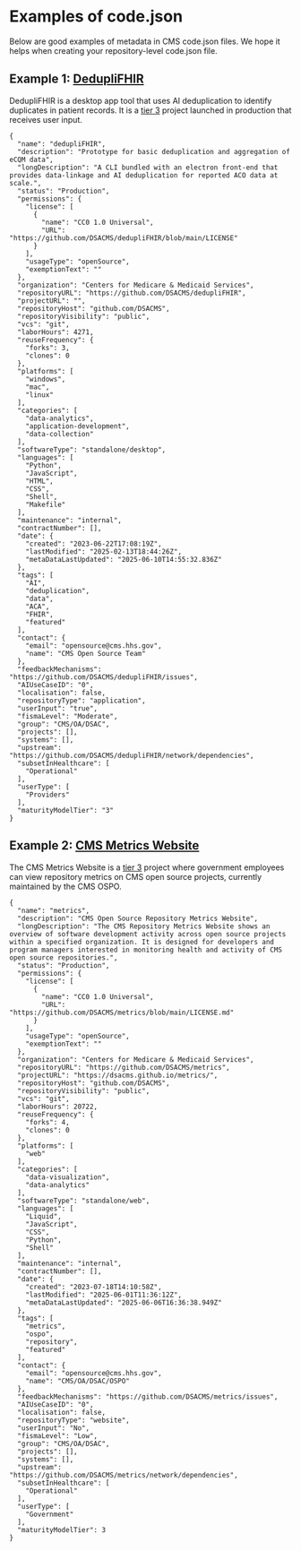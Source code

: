 # Examples of code.json

Below are good examples of metadata in CMS code.json files. We hope it helps when creating your repository-level code.json file.

## Example 1: [DedupliFHIR](https://github.com/DSACMS/dedupliFHIR)

DedupliFHIR is a desktop app tool that uses AI deduplication to identify duplicates in patient records. It is a [tier 3](https://github.com/DSACMS/repo-scaffolder/blob/dev/maturity-model-tiers.md#tier-information) project launched in production that receives user input.

```
{
  "name": "dedupliFHIR",
  "description": "Prototype for basic deduplication and aggregation of eCQM data",
  "longDescription": "A CLI bundled with an electron front-end that provides data-linkage and AI deduplication for reported ACO data at scale.",
  "status": "Production",
  "permissions": {
    "license": [
      {
        "name": "CC0 1.0 Universal",
        "URL": "https://github.com/DSACMS/dedupliFHIR/blob/main/LICENSE"
      }
    ],
    "usageType": "openSource",
    "exemptionText": ""
  },
  "organization": "Centers for Medicare & Medicaid Services",
  "repositoryURL": "https://github.com/DSACMS/dedupliFHIR",
  "projectURL": "",
  "repositoryHost": "github.com/DSACMS",
  "repositoryVisibility": "public",
  "vcs": "git",
  "laborHours": 4271,
  "reuseFrequency": {
    "forks": 3,
    "clones": 0
  },
  "platforms": [
    "windows",
    "mac",
    "linux"
  ],
  "categories": [
    "data-analytics",
    "application-development",
    "data-collection"
  ],
  "softwareType": "standalone/desktop",
  "languages": [
    "Python",
    "JavaScript",
    "HTML",
    "CSS",
    "Shell",
    "Makefile"
  ],
  "maintenance": "internal",
  "contractNumber": [],
  "date": {
    "created": "2023-06-22T17:08:19Z",
    "lastModified": "2025-02-13T18:44:26Z",
    "metaDataLastUpdated": "2025-06-10T14:55:32.836Z"
  },
  "tags": [
    "AI",
    "deduplication",
    "data",
    "ACA",
    "FHIR",
    "featured"
  ],
  "contact": {
    "email": "opensource@cms.hhs.gov",
    "name": "CMS Open Source Team"
  },
  "feedbackMechanisms": "https://github.com/DSACMS/dedupliFHIR/issues",
  "AIUseCaseID": "0",
  "localisation": false,
  "repositoryType": "application",
  "userInput": "true",
  "fismaLevel": "Moderate",
  "group": "CMS/OA/DSAC",
  "projects": [],
  "systems": [],
  "upstream": "https://github.com/DSACMS/dedupliFHIR/network/dependencies",
  "subsetInHealthcare": [
    "Operational"
  ],
  "userType": [
    "Providers"
  ],
  "maturityModelTier": "3"
}
```

## Example 2: [CMS Metrics Website](https://github.com/DSACMS/metrics)

The CMS Metrics Website is a [tier 3](https://github.com/DSACMS/repo-scaffolder/blob/dev/maturity-model-tiers.md#tier-information) project where government employees can view repository metrics on CMS open source projects, currently maintained by the CMS OSPO.

```
{
  "name": "metrics",
  "description": "CMS Open Source Repository Metrics Website",
  "longDescription": "The CMS Repository Metrics Website shows an overview of software development activity across open source projects within a specified organization. It is designed for developers and program managers interested in monitoring health and activity of CMS open source repositories.",
  "status": "Production",
  "permissions": {
    "license": [
      {
        "name": "CC0 1.0 Universal",
        "URL": "https://github.com/DSACMS/metrics/blob/main/LICENSE.md"
      }
    ],
    "usageType": "openSource",
    "exemptionText": ""
  },
  "organization": "Centers for Medicare & Medicaid Services",
  "repositoryURL": "https://github.com/DSACMS/metrics",
  "projectURL": "https://dsacms.github.io/metrics/",
  "repositoryHost": "github.com/DSACMS",
  "repositoryVisibility": "public",
  "vcs": "git",
  "laborHours": 20722,
  "reuseFrequency": {
    "forks": 4,
    "clones": 0
  },
  "platforms": [
    "web"
  ],
  "categories": [
    "data-visualization",
    "data-analytics"
  ],
  "softwareType": "standalone/web",
  "languages": [
    "Liquid",
    "JavaScript",
    "CSS",
    "Python",
    "Shell"
  ],
  "maintenance": "internal",
  "contractNumber": [],
  "date": {
    "created": "2023-07-18T14:10:58Z",
    "lastModified": "2025-06-01T11:36:12Z",
    "metaDataLastUpdated": "2025-06-06T16:36:38.949Z"
  },
  "tags": [
    "metrics",
    "ospo",
    "repository",
    "featured"
  ],
  "contact": {
    "email": "opensource@cms.hhs.gov",
    "name": "CMS/OA/DSAC/OSPO"
  },
  "feedbackMechanisms": "https://github.com/DSACMS/metrics/issues",
  "AIUseCaseID": "0",
  "localisation": false,
  "repositoryType": "website",
  "userInput": "No",
  "fismaLevel": "Low",
  "group": "CMS/OA/DSAC",
  "projects": [],
  "systems": [],
  "upstream": "https://github.com/DSACMS/metrics/network/dependencies",
  "subsetInHealthcare": [
    "Operational"
  ],
  "userType": [
    "Government"
  ],
  "maturityModelTier": 3
}
```
